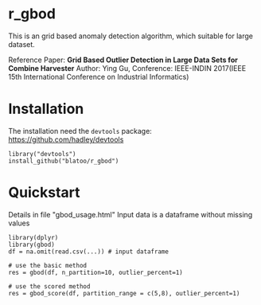 # r_gbod
This is an grid based anomaly detection algorithm, which suitable for large dataset.

Reference Paper: 
**Grid Based Outlier Detection in Large Data Sets for Combine Harvester**
Author: Ying Gu, 
Conference: IEEE-INDIN 2017(IEEE 15th International Conference on Industrial Informatics)

# Installation
The installation need the `devtools` package: https://github.com/hadley/devtools

    library("devtools")
    install_github("blatoo/r_gbod")
    
# Quickstart
Details in file "gbod_usage.html"
Input data is a dataframe without missing values

    library(dplyr)
    library(gbod)
    df = na.omit(read.csv(...)) # input dataframe
    
    # use the basic method
    res = gbod(df, n_partition=10, outlier_percent=1)
        
    # use the scored method
    res = gbod_score(df, partition_range = c(5,8), outlier_percent=1)
